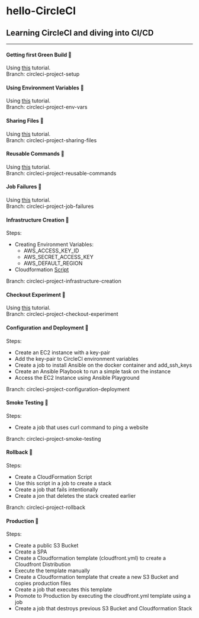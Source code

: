 # hello-CircleCI

## Learning CircleCI and diving into CI/CD

---

#### Getting first Green Build  🤙

Using [this](https://circleci.com/docs/2.0/getting-started/) tutorial.\
Branch: circleci-project-setup

#### Using Environment Variables  🤙

Using [this](https://circleci.com/docs/2.0/env-vars/#setting-an-environment-variable-in-a-project) tutorial.\
Branch: circleci-project-env-vars

#### Sharing Files  🤙

Using [this](https://circleci.com/docs/2.0/configuration-reference/#persisttoworkspace) tutorial.\
Branch: circleci-project-sharing-files

#### Reusable Commands  🤙

Using [this](https://circleci.com/docs/2.0/configuration-reference/#commands-requires-version-21) tutorial.\
Branch: circleci-project-reusable-commands

#### Job Failures 🤙

Using [this](https://circleci.com/docs/2.0/configuration-reference/#example) tutorial.\
Branch: circleci-project-job-failures

#### Infrastructure Creation  🤙

Steps:

- Creating Environment Variables:
  - AWS_ACCESS_KEY_ID
  - AWS_SECRET_ACCESS_KEY
  - AWS_DEFAULT_REGION
- Cloudformation [Script](scripts/template.yml)

Branch: circleci-project-infrastructure-creation

#### Checkout Experiment  🤙

Using [this](https://circleci.com/docs/2.0/configuration-reference/#checkout) tutorial.\
Branch: circleci-project-checkout-experiment

#### Configuration and Deployment 🤙

Steps:

- Create an EC2 instance with a key-pair
- Add the key-pair to CircleCI environment variables
- Create a job to install Ansible on the docker container and add_ssh_keys
- Create an Ansible Playbook to run a simple task on the instance
- Access the EC2 Instance using Ansible Playground

Branch: circleci-project-configuration-deployment

#### Smoke Testing 🤙

Steps:

- Create a job that uses curl command to ping a website

Branch: circleci-project-smoke-testing

#### Rollback 🤙

Steps:

- Create a CloudFormation Script
- Use this script in a job to create a stack
- Create a job that fails intentionally
- Create a jon that deletes the stack created earlier

Branch: circleci-project-rollback

#### Production 🤙

Steps:

- Create a public S3 Bucket
- Create a SPA
- Create a Cloudformation template (cloudfront.yml) to create a Cloudfront Distribution
- Execute the template manually
- Create a Cloudformation template that create a new S3 Bucket and copies production files
- Create a job that executes this template
- Promote to Production by executing the cloudfront.yml template using a job
- Create a job that destroys previous S3 Bucket and Cloudformation Stack
